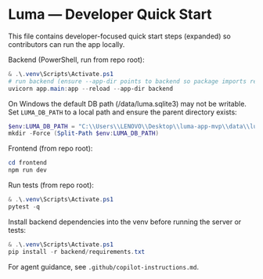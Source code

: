 # Luma — Developer Quick Start

This file contains developer-focused quick start steps (expanded) so contributors can run the app locally.

Backend (PowerShell, run from repo root):

```powershell
& .\.venv\Scripts\Activate.ps1
# run backend (ensure --app-dir points to backend so package imports resolve)
uvicorn app.main:app --reload --app-dir backend
```

On Windows the default DB path (/data/luma.sqlite3) may not be writable. Set `LUMA_DB_PATH` to a local path and ensure the parent directory exists:

```powershell
$env:LUMA_DB_PATH = "C:\\Users\\LENOVO\\Desktop\\luma-app-mvp\\data\\luma.sqlite3"
mkdir -Force (Split-Path $env:LUMA_DB_PATH)
```

Frontend (from repo root):

```powershell
cd frontend
npm run dev
```

Run tests (from repo root):

```powershell
& .\.venv\Scripts\Activate.ps1
pytest -q
```

Install backend dependencies into the venv before running the server or tests:

```powershell
& .\.venv\Scripts\Activate.ps1
pip install -r backend/requirements.txt
```

For agent guidance, see `.github/copilot-instructions.md`.